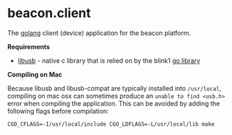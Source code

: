 # beacon.client

The [golang] client (device) application for the beacon platform.

**Requirements**

- [libusb] - native c library that is relied on by the blink1 [go library][blink-lib]

**Compiling on Mac**

Because libusb and libusb-compat are typically installed into `/usr/local`, compiling on mac osx can sometimes produce an `unable to find <usb.h>` error when compiling the application. This can be avoided by adding the following flags before compilation:

```
CGO_CFLAGS=-I/usr/local/include CGO_LDFLAGS=-L/usr/local/lib make
```

[golang]: https://golang.org
[libusb]: https://github.com/libusb/libusb
[blink-lib]: https://github.com/hink/go-blink1
